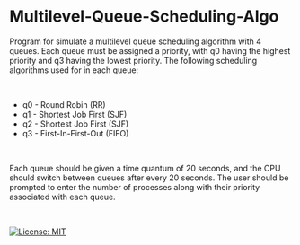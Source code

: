 # Multilevel-Queue-Scheduling-Algo


<p>Program for simulate a multilevel queue scheduling algorithm with 4 queues. Each queue
must be assigned a priority, with q0 having the highest priority and q3 having the lowest priority.
The following scheduling algorithms used for in each queue:</p>

<br />
<ul>
  <li>q0 - Round Robin (RR)</li>
  <li>q1 - Shortest Job First (SJF)</li>
  <li>q2 - Shortest Job First (SJF)</li>
  <li>q3 - First-In-First-Out (FIFO)</li>
</ul>

<br />
<p>Each queue should be given a time quantum of 20 seconds, and the CPU should switch
between queues after every 20 seconds. The user should be prompted to enter the number of
processes along with their priority associated with each queue.</p>

<br />
<p>
<a href="https://github.com/UltiRequiem/python-projects-for-intermediates/blob/main/LICENSE">
  <img alt="License: MIT" src="https://black.readthedocs.io/en/stable/_static/license.svg">
 </a
</p>
